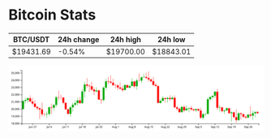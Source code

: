 # Bitcoin Stats

BTC/USDT|24h change|24h high|24h low|
|---|---|---|---|
|$19431.69|-0.54%|$19700.00|$18843.01|

<img src="./chart.svg">
